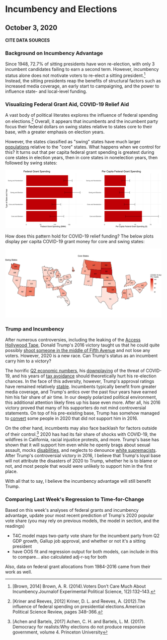# Incumbency and Elections
## October 3, 2020

#### **CITE DATA SOURCES**

### Background on Incumbency Advantage

Since 1948, 72.7% of sitting presidents have won re-election, with only 3 incumbent candidates failing to earn a second term. However, incumbency status alone does not motivate voters to re-elect a sitting president.[^incumbent-advantage] Instead, the sitting presidents reap the benefits of structural factors such as increased media coverage, an early start to campaigning, and the power to influence state- and local-level funding.

### Visualizing Federal Grant Aid, COVID-19 Relief Aid

A vast body of political literates explores the influence of federal spending on elections.[^Kriner-and-Reeves] Overall, it appears that incumbents and the incumbent party focus their federal dollars on swing states relative to states core to their base, with a greater emphasis on election years.

However, the states classified as "swing" states have much larger [populations](../figures/incumbency/state_type_populations.jpg) relative to the "core" states. What happens when we control for this? It turns out that per capita federal grant spending is greatest during core states in election years, then in core states in nonelection years, then followed by swing states:

![Figure 1](../figures/incumbency/grant_spend_type.jpg)

How does this pattern hold for COVID-19 relief funding? The below plots display per capita COVID-19 grant money for core and swing states:

![Figure 2](../figures/incumbency/covid_type_aid.jpg)

### Trump and Incumbency

After numerous controversies, including the leaking of the [Access Hollywood Tape](https://www.washingtonpost.com/politics/trump-recorded-having-extremely-lewd-conversation-about-women-in-2005/2016/10/07/3b9ce776-8cb4-11e6-bf8a-3d26847eeed4_story.html), Donald Trump's 2016 victory taught us that he could quite possibly [shoot someone in the middle of Fifth Avenue](https://www.washingtonpost.com/politics/trump-recorded-having-extremely-lewd-conversation-about-women-in-2005/2016/10/07/3b9ce776-8cb4-11e6-bf8a-3d26847eeed4_story.html) and not lose any voters. However, 2020 is a new race. Can Trump's status as an incumbent carry him to a victory? 

The horrific [Q2 economic numbers](https://www.bea.gov/news/2020/gross-domestic-product-2nd-quarter-2020-advance-estimate-and-annual-update), his [downplaying](https://abcnews.go.com/Politics/trump-admitted-deliberately-played-coronavirus-threat-reports/story?id=72904348) of the threat of COVID-19, and his years of [tax avoidance](https://www.nytimes.com/interactive/2020/09/27/us/donald-trump-taxes.html) should theoretically hurt his re-election chances. In the face of this adversity, however, Trump's approval ratings have remained relatively [stable](https://www.pewresearch.org/fact-tank/2020/08/24/trumps-approval-ratings-so-far-are-unusually-stable-and-deeply-partisan/). Incumbents typically benefit from greater media coverage, and Trump's antics over the past four years have earned him his fair share of air time. In our deeply polarized political environment, this additional attention likely fires up his base even more. After all, his 2016 victory proved that many of his supporters do not mind controversial statements. On top of his pre-existing base, Trump has somehow managed to [convert](https://www.thecrimson.com/article/2020/9/30/harvard-republicans-endorse-trump/) some people in 2020 that did not support him in 2016.

On the other hand, incumbents may also face backlash for factors outside of their control.[^shark-attacks] 2020 has had its fair share of shocks with COVID-19, the wildfires in California, racial injustice protests, and more. Trump's base has shown that it will support him even while he openly brags about sexual assault, mocks [disabilities](https://time.com/4531902/marlee-matlin-donald-trump-deaf-retarded-comment/), and neglects to denounce [white supremacists](https://www.nytimes.com/2020/09/30/us/politics/trump-debate-white-supremacy.html). After Trump's controversial victory in 2016, I believe that Trump's loyal base will not attribute the disasters of 2020 to Trump, whether he is to blame or not, and most people that would were unlikely to support him in the first place.

With all that to say, I believe the incumbency advantage will still benefit Trump.

### Comparing Last Week's Regression to Time-for-Change

Based on this week's analyses of federal grants and incumbency advantage, update your most recent prediction of Trump's 2020 popular vote share (you may rely on previous models, the model in section, and the readings)

- T4C model maps two-party vote share for the incumbent party from Q2 GDP growth, Gallup job approval, and whether or not it's a sitting president
- have OOS fit and regression output for both models, can include in this to compare... also calculated adj-r-sq for both



[^incumbent-advantage]: [Brown, 2014] Brown, A. R. (2014).Voters Don’t Care Much About Incumbency.Journalof Experimental Political Science, 1(2):132–143.

[^Kriner-and-Reeves]: [Kriner and Reeves, 2012] Kriner, D. L. and Reeves, A. (2012).The influence of federal spending on presidential elections.American Political Science Review, pages 348–366.

Also, data on federal grant allocations from 1984-2016 came from their work as well.

[^shark-attacks]: [Achen and Bartels, 2017] Achen, C. H. and Bartels, L. M. (2017). Democracy for realists:Why elections do not produce responsive government, volume 4.  Princeton University


